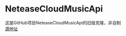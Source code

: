 # NeteaseCloudMusicApi
这是GitHub项目NeteaseCloudMusicApi的旧版克隆，非自制<br>
[源地址](https://github.com/Binaryify/NeteaseCloudMusicApi)
